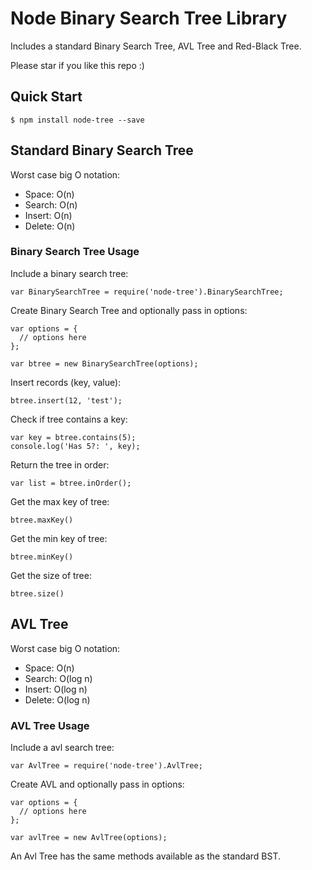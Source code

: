 # Node Binary Search Tree Library
Includes a standard Binary Search Tree, AVL Tree and Red-Black Tree.

Please star if you like this repo :)

## Quick Start

```shell
$ npm install node-tree --save
```

## Standard Binary Search Tree

Worst case big O notation:
- Space: O(n)
- Search: O(n)
- Insert: O(n)
- Delete: O(n)

### Binary Search Tree Usage

Include a binary search tree:

```
var BinarySearchTree = require('node-tree').BinarySearchTree;
```

Create Binary Search Tree and optionally pass in options:

```
var options = {
  // options here
};

var btree = new BinarySearchTree(options);
```

Insert records (key, value):

```
btree.insert(12, 'test');
```

Check if tree contains a key:

```
var key = btree.contains(5);
console.log('Has 5?: ', key);
```

Return the tree in order:

```
var list = btree.inOrder();
```

Get the max key of tree:

```
btree.maxKey()
```

Get the min key of tree:

```
btree.minKey()
```

Get the size of tree:

```
btree.size()
```


## AVL Tree

Worst case big O notation:
- Space: O(n)
- Search: O(log n)
- Insert: O(log n)
- Delete: O(log n)

### AVL Tree Usage

Include a avl search tree:

```
var AvlTree = require('node-tree').AvlTree;
```

Create AVL and optionally pass in options:

```
var options = {
  // options here
};

var avlTree = new AvlTree(options);
```

An Avl Tree has the same methods available as the standard BST.
